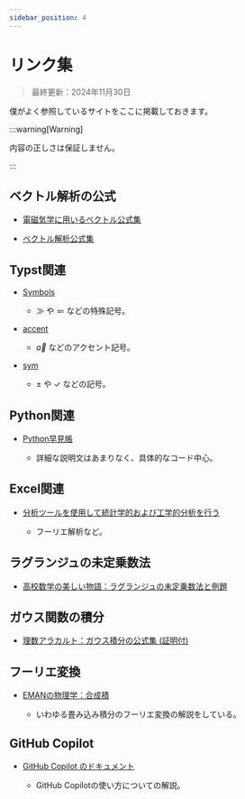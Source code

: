 ```yaml
---
sidebar_position: 4
---
```


# リンク集

> 最終更新：2024年11月30日

僕がよく参照しているサイトをここに掲載しておきます。

:::warning[Warning]

内容の正しさは保証しません。

:::

## ベクトル解析の公式

- [電磁気学に用いるベクトル公式集](http://www7b.biglobe.ne.jp/~fortran/education/eleki/vector.pdf)

- [ベクトル解析公式集](http://www.takuichi.net/hobby/edu/vector_analysis/vector_identities.pdf)

## Typst関連

- [Symbols](https://typst.app/docs/reference/symbols/)

    - $\gg$ や $\eqcolon$ などの特殊記号。

- [accent](https://typst.app/docs/reference/math/accent/)

    - $\vec{a}$ などのアクセント記号。

- [sym](https://typst.app/docs/reference/symbols/sym/)

    - $\pm$ や $\checkmark$ などの記号。

## Python関連

- [Python早見帳](https://chokkan.github.io/python/index.html)

    - 詳細な説明文はあまりなく、具体的なコード中心。

## Excel関連

- [分析ツールを使用して統計学的および工学的分析を行う](https://support.microsoft.com/ja-jp/office/%E5%88%86%E6%9E%90%E3%83%84%E3%83%BC%E3%83%AB%E3%82%92%E4%BD%BF%E7%94%A8%E3%81%97%E3%81%A6%E7%B5%B1%E8%A8%88%E5%AD%A6%E7%9A%84%E3%81%8A%E3%82%88%E3%81%B3%E5%B7%A5%E5%AD%A6%E7%9A%84%E5%88%86%E6%9E%90%E3%82%92%E8%A1%8C%E3%81%86-6c67ccf0-f4a9-487c-8dec-bdb5a2cefab6)

    - フーリエ解析など。

## ラグランジュの未定乗数法

- [高校数学の美しい物語：ラグランジュの未定乗数法と例題](https://manabitimes.jp/math/879)

## ガウス関数の積分

- [理数アラカルト：ガウス積分の公式集 (証明付)](https://risalc.info/src/gaussian-integral.html)

## フーリエ変換

- [EMANの物理学：合成積](https://eman-physics.net/math/fourier08.html)

    - いわゆる畳み込み積分のフーリエ変換の解説をしている。

## GitHub Copilot

- [GitHub Copilot のドキュメント](https://docs.github.com/ja/copilot)

    - GitHub Copilotの使い方についての解説。